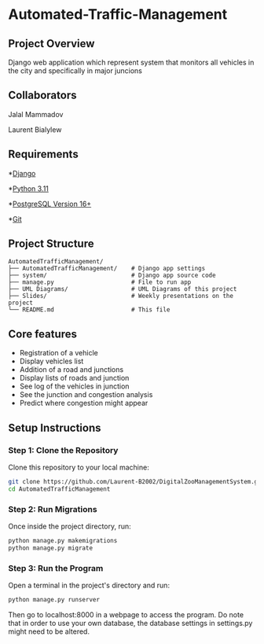 # Automated-Traffic-Management

## Project Overview
Django web application which represent system that monitors all vehicles in the city and specifically in major juncions 

## Collaborators
Jalal Mammadov

Laurent Bialylew

## Requirements
*[Django](https://www.djangoproject.com/)

*[Python 3.11](https://www.python.org/downloads/)

*[PostgreSQL Version 16+](https://www.postgresql.org/download/)

*[Git](https://git-scm.com/downloads)

## Project Structure

```
AutomatedTrafficManagement/
├── AutomatedTrafficManagement/    # Django app settings
├── system/                        # Django app source code
├── manage.py                      # File to run app
├── UML Diagrams/                  # UML Diagrams of this project
├── Slides/                        # Weekly presentations on the project
└── README.md                      # This file
```

## Core features
- Registration of a vehicle
- Display vehicles list
- Addition of a road and junctions
- Display lists of roads and junction
- See log of the vehicles in junction
- See the junction and congestion analysis
- Predict where congestion might appear

## Setup Instructions

### Step 1: Clone the Repository
Clone this repository to your local machine:

```bash
git clone https://github.com/Laurent-B2002/DigitalZooManagementSystem.git
cd AutomatedTrafficManagement
```

### Step 2: Run Migrations
Once inside the project directory, run:

```bash
python manage.py makemigrations
python manage.py migrate
```

### Step 3: Run the Program
Open a terminal in the project's directory and run:

```bash
python manage.py runserver
```

Then go to localhost:8000 in a webpage to access the program. Do note that in order to use your own database, the database settings in settings.py might need to be altered.
